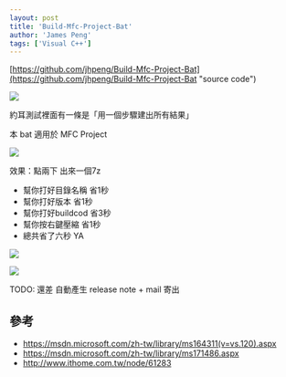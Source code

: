 ```yaml
---
layout: post
title: 'Build-Mfc-Project-Bat'
author: 'James Peng'
tags: ['Visual C++']
---
```




[https://github.com/jhpeng/Build-Mfc-Project-Bat](https://github.com/jhpeng/Build-Mfc-Project-Bat "source code")


![](http://i.imgur.com/KZDJXNz.jpg)

約耳測試裡面有一條是「用一個步驟建出所有結果」

本 bat 適用於 MFC Project

![](http://i.imgur.com/QllyvVX.png)

效果：點兩下 出來一個7z

- 幫你打好目錄名稱 省1秒
- 幫你打好版本 省1秒
- 幫你打好buildcod 省3秒
- 幫你按右鍵壓縮 省1秒
- 總共省了六秒 YA


![](http://i.imgur.com/hudO0Sb.png)

![](http://i.imgur.com/RZsirS0.png)


TODO: 還差 自動產生 release note + mail 寄出

## 參考 ##
- https://msdn.microsoft.com/zh-tw/library/ms164311(v=vs.120).aspx
- https://msdn.microsoft.com/zh-tw/library/ms171486.aspx
- http://www.ithome.com.tw/node/61283
